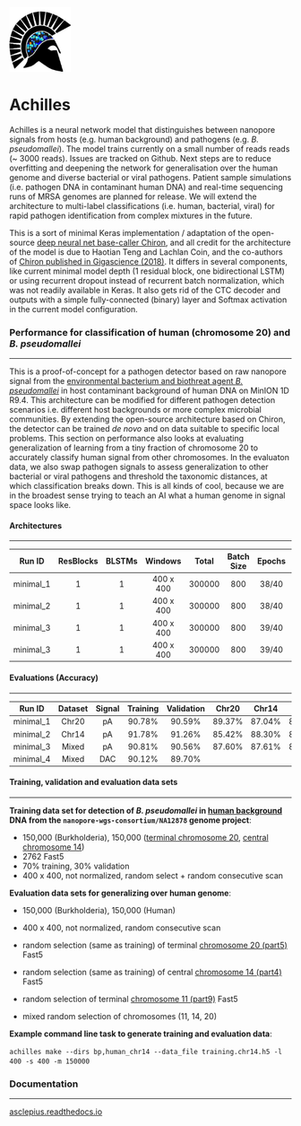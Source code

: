 <p align="left"><img src="logo.png" height="115" width="110"></img></p>

# Achilles

Achilles is a neural network model that distinguishes between nanopore signals from hosts (e.g. human background) and pathogens (e.g. *B. pseudomallei*). The model trains currently on a small number of reads reads (~ 3000 reads). Issues are tracked on Github. Next steps are to reduce overfitting and deepening the network for generalisation over the human genome and diverse bacterial or viral pathogens. Patient sample simulations (i.e. pathogen DNA in contaminant human DNA) and real-time sequencing runs of MRSA genomes are planned for release. We will extend the architecture to multi-label classifications (i.e. human, bacterial, viral) for rapid pathogen identification from complex mixtures in the future.

This is a sort of minimal Keras implementation / adaptation of the open-source [deep neural net base-caller Chiron](https://github.com/haotianteng/Chiron), and all credit for the architecture of the model is due to Haotian Teng and Lachlan Coin, and the co-authors of [Chiron published in Gigascience (2018)](https://academic.oup.com/gigascience/article/7/5/giy037/4966989). It differs in several components, like current minimal model depth (1 residual block, one bidirectional LSTM) or using recurrent dropout instead of recurrent batch normalization, which was not readily available in Keras. It also gets rid of the CTC decoder and outputs with a simple fully-connected (binary) layer and Softmax activation in the current model configuration.

### Performance for classification of human (chromosome 20) and *B. pseudomallei*
---

This is a proof-of-concept for a pathogen detector based on raw nanopore signal from the [environmental bacterium and biothreat agent *B. pseudomallei*](https://www.ncbi.nlm.nih.gov/pmc/articles/PMC4746747/) in host contaminant background of human DNA on MinION 1D R9.4. This architecture can be modified for different pathogen detection scenarios i.e. different host backgrounds or more complex microbial communities. By extending the open-source architecture based on Chiron, the detector can be trained *de novo* and on data suitable to specific local problems. This section on performance also looks at evaluating generalization of learning from a tiny fraction of chromosome 20 to accurately classify human signal from other chromosomes. In the evaluaton data, we also swap pathogen signals to assess generalization to other bacterial or viral pathogens and threshold the taxonomic distances, at which classification breaks down. This is all kinds of cool, because we are in the broadest sense trying to teach an AI what a human genome in signal space looks like.

#### Architectures
---

| Run ID    | ResBlocks | BLSTMs  | Windows   | Total     | Batch Size  | Epochs | LSTM Dropout   |  Parameters | 
| :-------: | :-------: | :-----: | :-------: | :-------: | :---------: | :----: | :------------: |  :--------: | 
| minimal_1 |  1        | 1       | 400 x 400 | 300000    | 800         | 38/40  | 0.2            |  999,778    | 
| minimal_2 |  1        | 1       | 400 x 400 | 300000    | 800         | 38/40  | 0.2            |  999,778    | 
| minimal_3 |  1        | 1       | 400 x 400 | 300000    | 800         | 39/40  | 0.3            |  999,778    | 
| minimal_3 |  1        | 1       | 400 x 400 | 300000    | 800         | 39/40  | 0.2            |  999,778    | 

#### Evaluations (Accuracy)
---

| Run ID     | Dataset | Signal  | Training | Validation | Chr20    | Chr14   | Chr11   | Mixed  |
| :--------: | :-----: |:-------:| :------: |:--------:  | :------: | :-----: | :-----: | :----: |
| minimal_1  | Chr20   | pA      | 90.78%   | 90.59%     | 89.37%   | 87.04%  | 86.50%  | 87.97% |
| minimal_2  | Chr14   | pA      | 91.78%   | 91.26%     | 85.42%   | 88.30%  | 84.03%  | 86.27% |
| minimal_3  | Mixed   | pA      | 90.81%   | 90.56%     | 87.60%   | 87.61%  | 86.90%  | 90.47% |
| minimal_4  | Mixed   | DAC     | 90.12%   | 89.70%     |          |         |         |        |

#### Training, validation and evaluation data sets
---

**Training data set for detection of *B. pseudomallei* in [human background](https://github.com/nanopore-wgs-consortium/NA12878/blob/master/Genome.md) DNA from the `nanopore-wgs-consortium/NA12878` genome project**:

* 150,000 (Burkholderia), 150,000 ([terminal chromosome 20](http://s3.amazonaws.com/nanopore-human-wgs/rel3-fast5-chr20.part05.tar), [central chromosome 14](http://s3.amazonaws.com/nanopore-human-wgs/rel3-fast5-chr14.part04.tar))
* 2762 Fast5
* 70% training, 30% validation
* 400 x 400, not normalized, random select + random consecutive scan

**Evaluation data sets for generalizing over human genome**:

* 150,000 (Burkholderia), 150,000 (Human)
* 400 x 400, not normalized, random consecutive scan

* random selection (same as training) of terminal [chromosome 20 (part5)](http://s3.amazonaws.com/nanopore-human-wgs/rel3-fast5-chr20.part05.tar) Fast5
* random selection  (same as training) of central [chromosome 14 (part4)](http://s3.amazonaws.com/nanopore-human-wgs/rel3-fast5-chr14.part04.tar) Fast5
* random selection of terminal [chromosome 11 (part9)](http://s3.amazonaws.com/nanopore-human-wgs/rel3-fast5-chr11.part09.tar) Fast5

* mixed random selection of chromosomes (11, 14, 20)

**Example command line task to generate training and evaluation data**:

`achilles make --dirs bp,human_chr14 --data_file training.chr14.h5 -l 400 -s 400 -m 150000`

### Documentation
---

[asclepius.readthedocs.io](https://asclepius.readthedocs.io)
